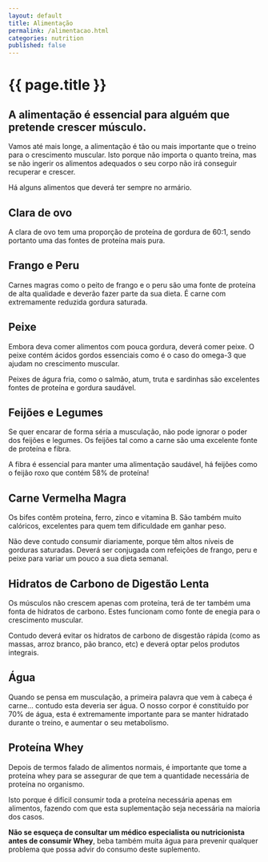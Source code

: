```yaml
---
layout: default
title: Alimentação
permalink: /alimentacao.html
categories: nutrition
published: false
---
```


# {{ page.title }}

## A alimentação é essencial para alguém que pretende crescer músculo.

Vamos até mais longe, a alimentação é tão ou mais importante que o treino para o crescimento muscular. Isto porque não importa o quanto treina, mas se não ingerir os alimentos adequados o seu corpo não irá conseguir recuperar e crescer.

Há alguns alimentos que deverá ter sempre no armário.

## Clara de ovo

A clara de ovo tem uma proporção de proteína de gordura de 60:1, sendo portanto uma das fontes de proteína mais pura.

## Frango e Peru

Carnes magras como o peito de frango e o peru são uma fonte de proteína de alta qualidade e deverão fazer parte da sua dieta. É carne com extremamente reduzida gordura saturada.

## Peixe

Embora deva comer alimentos com pouca gordura, deverá comer peixe. O peixe contém ácidos gordos essenciais como é o caso do omega-3 que ajudam no crescimento muscular.

Peixes de águra fria, como o salmão, atum, truta e sardinhas são excelentes fontes de proteína e gordura saudável.

## Feijões e Legumes

Se quer encarar de forma séria a musculação, não pode ignorar o poder dos feijões e legumes. Os feijões tal como a carne são uma excelente fonte de proteína e fibra.

A fibra é essencial para manter uma alimentação saudável, há feijões como o feijão roxo que contém 58% de proteína!

## Carne Vermelha Magra

Os bifes contêm proteína, ferro, zinco e vitamina B. São também muito calóricos, excelentes para quem tem dificuldade em ganhar peso.

Não deve contudo consumir diariamente, porque têm altos níveis de gorduras saturadas. Deverá ser conjugada com refeições de frango, peru e peixe para variar um pouco a sua dieta semanal.
## Hidratos de Carbono de Digestão Lenta
Os músculos não crescem apenas com proteína, terá de ter também uma fonta de hidratos de carbono. Estes funcionam como fonte de enegia para o crescimento muscular.

Contudo deverá evitar os hidratos de carbono de disgestão rápida (como as massas, arroz branco, pão branco, etc) e deverá optar pelos produtos integrais.

## Água

Quando se pensa em musculação, a primeira palavra que vem à cabeça é carne... contudo esta deveria ser água. O nosso corpor é constituído por 70% de água, esta é extremamente importante para se manter hidratado durante o treino, e aumentar o seu metabolismo.

## Proteína Whey

Depois de termos falado de alimentos normais, é importante que tome a proteína whey para se assegurar de que tem a quantidade necessária de proteína no organismo.

Isto porque é difícil consumir toda a proteína necessária apenas em alimentos, fazendo com que esta suplementação seja necessária na maioria dos casos.

__Não se esqueça de consultar um médico especialista ou nutricionista antes de consumir Whey__, beba também muita água para prevenir qualquer problema que possa advir do consumo deste suplemento.
